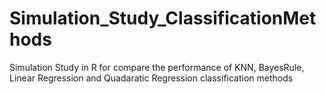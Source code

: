 # Simulation_Study_ClassificationMethods
Simulation Study in R for compare the performance of KNN, BayesRule, Linear Regression and Quadaratic Regression classification methods
